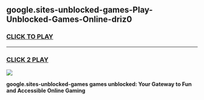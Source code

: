 
## google.sites-unblocked-games-Play-Unblocked-Games-Online-driz0
<h3>
<a href="https://premium76.site?title=google.sites-unblocked-games&ref=25A">CLICK TO PLAY</a></h3>
<hr>

<h3>
<a href="https://premium76.site?title=google.sites-unblocked-games&ref=25A">CLICK 2 PLAY</a>
  
</h3>

<a href="https://premium76.site?title=google.sites-unblocked-games&ref=25A"><img src="https://clearcache.store/games.png"></a>


**google.sites-unblocked-games games unblocked: Your Gateway to Fun and Accessible Online Gaming**
